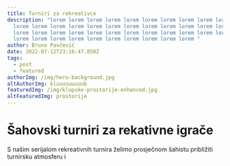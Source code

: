 ```yaml
---
title: Turniri za rekreativce
description: "lorem lorem lorem lorem lorem lorem lorem lorem lorem lorem lorem
  lorem lorem lorem lorem lorem lorem lorem lorem lorem lorem lorem lorem lorem
  lorem lorem lorem lorem lorem lorem lorem lorem lorem lorem lorem lorem lorem
  lorem lorem lorem lorem lorem lorem lorem lorem lorem lorem "
author: Bruno Pavčević
date: 2022-07-12T23:16:47.850Z
tags:
  - post
  - featured
authorImg: /img/hero-background.jpg
altAuthorImg: kluuuuuuuuub
featuredImg: /img/klupske-prostorije-enhanced.jpg
altFeaturedImg: prostorije
---
```

# **Šahovski turniri za rekativne igrače**

S našim serijalom rekreativnih turnira želimo prosječnom šahistu približiti turnirsku atmosferu i
